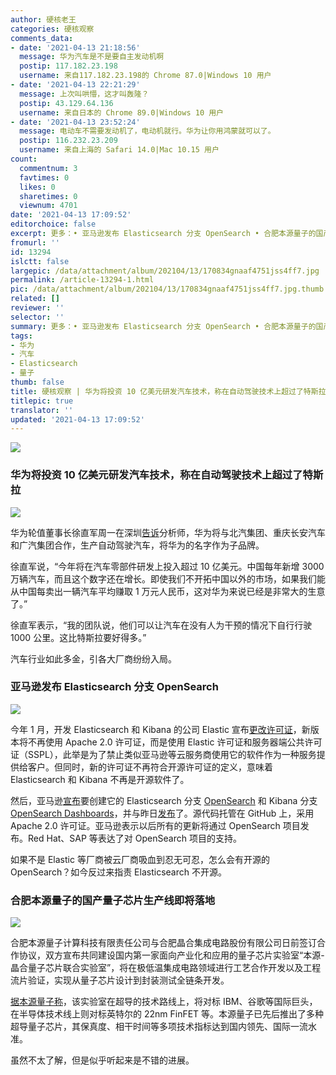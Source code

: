 ```yaml
---
author: 硬核老王
categories: 硬核观察
comments_data:
- date: '2021-04-13 21:18:56'
  message: 华为汽车是不是要自主发动机啊
  postip: 117.182.23.198
  username: 来自117.182.23.198的 Chrome 87.0|Windows 10 用户
- date: '2021-04-13 22:21:29'
  message: 上次叫哄懵，这才叫轰隆？
  postip: 43.129.64.136
  username: 来自日本的 Chrome 89.0|Windows 10 用户
- date: '2021-04-13 23:52:24'
  message: 电动车不需要发动机了，电动机就行。华为让你用鸿蒙就可以了。
  postip: 116.232.23.209
  username: 来自上海的 Safari 14.0|Mac 10.15 用户
count:
  commentnum: 3
  favtimes: 0
  likes: 0
  sharetimes: 0
  viewnum: 4701
date: '2021-04-13 17:09:52'
editorchoice: false
excerpt: 更多：• 亚马逊发布 Elasticsearch 分支 OpenSearch • 合肥本源量子的国产量子芯片生产线即将落地
fromurl: ''
id: 13294
islctt: false
largepic: /data/attachment/album/202104/13/170834gnaaf4751jss4ff7.jpg
permalink: /article-13294-1.html
pic: /data/attachment/album/202104/13/170834gnaaf4751jss4ff7.jpg.thumb.jpg
related: []
reviewer: ''
selector: ''
summary: 更多：• 亚马逊发布 Elasticsearch 分支 OpenSearch • 合肥本源量子的国产量子芯片生产线即将落地
tags:
- 华为
- 汽车
- Elasticsearch
- 量子
thumb: false
title: 硬核观察 | 华为将投资 10 亿美元研发汽车技术，称在自动驾驶技术上超过了特斯拉
titlepic: true
translator: ''
updated: '2021-04-13 17:09:52'
---
```


![](/data/attachment/album/202104/13/170834gnaaf4751jss4ff7.jpg)


### 华为将投资 10 亿美元研发汽车技术，称在自动驾驶技术上超过了特斯拉


![](/data/attachment/album/202104/13/170847u14q6iz5nppip041.jpg)


华为轮值董事长徐直军周一在深圳[告诉](https://www.bloomberg.com/news/articles/2021-04-12/huawei-to-invest-1-billion-on-car-tech-it-says-surpasses-tesla)分析师，华为将与北汽集团、重庆长安汽车和广汽集团合作，生产自动驾驶汽车，将华为的名字作为子品牌。


徐直军说，“今年将在汽车零部件研发上投入超过 10 亿美元。中国每年新增 3000 万辆汽车，而且这个数字还在增长。即使我们不开拓中国以外的市场，如果我们能从中国每卖出一辆汽车平均赚取 1 万元人民币，这对华为来说已经是非常大的生意了。”


徐直军表示，“我的团队说，他们可以让汽车在没有人为干预的情况下自行行驶 1000 公里。这比特斯拉要好得多。”


汽车行业如此多金，引各大厂商纷纷入局。 


### 亚马逊发布 Elasticsearch 分支 OpenSearch


![](/data/attachment/album/202104/13/170912s9yrsnsszttojksn.jpg)


今年 1 月，开发 Elasticsearch 和 Kibana 的公司 Elastic 宣布[更改许可证](/article-13035-1.html)，新版本将不再使用 Apache 2.0 许可证，而是使用 Elastic 许可证和服务器端公共许可证（SSPL），此举是为了禁止类似亚马逊等云服务商使用它的软件作为一种服务提供给客户。但同时，新的许可证不再符合开源许可证的定义，意味着 Elasticsearch 和 Kibana 不再是开源软件了。


然后，亚马逊[宣布](/article-13042-1.html)要创建它的 Elasticsearch 分支 [OpenSearch](https://github.com/opensearch-project/OpenSearch) 和 Kibana 分支 [OpenSearch Dashboards](https://github.com/opensearch-project/OpenSearch-Dashboards)，并与昨日[发布](https://aws.amazon.com/cn/blogs/opensource/introducing-opensearch/)了。源代码托管在 GitHub 上，采用 Apache 2.0 许可证。亚马逊表示以后所有的更新将通过 OpenSearch 项目发布。Red Hat、SAP 等表达了对 OpenSearch 项目的支持。


如果不是 Elastic 等厂商被云厂商吸血到忍无可忍，怎么会有开源的 OpenSearch？如今反过来指责 Elasticsearch 不开源。


### 合肥本源量子的国产量子芯片生产线即将落地


![](/data/attachment/album/202104/13/170936rgmd82msk8mgmskc.jpg)


合肥本源量子计算科技有限责任公司与合肥晶合集成电路股份有限公司日前签订合作协议，双方宣布共同建设国内第一家面向产业化和应用的量子芯片实验室“本源-晶合量子芯片联合实验室”，将在极低温集成电路领域进行工艺合作开发以及工程流片验证，实现从量子芯片设计到封装测试全链条开发。


[据本源量子称](https://www.cnbeta.com/articles/tech/1114153.htm)，该实验室在超导的技术路线上，将对标 IBM、谷歌等国际巨头，在半导体技术线上则对标英特尔的 22nm FinFET 等。本源量子已先后推出了多种超导量子芯片，其保真度、相干时间等多项技术指标达到国内领先、国际一流水准。


虽然不太了解，但是似乎听起来是不错的进展。